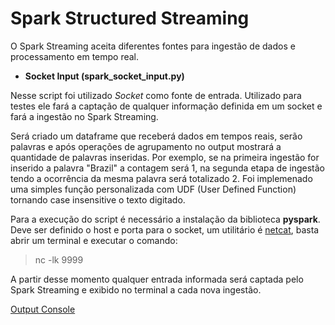 
# Spark Structured Streaming

O Spark Streaming aceita diferentes fontes para ingestão de dados e processamento em tempo real.

 - **Socket Input (spark_socket_input.py)**

Nesse script foi utilizado *Socket* como fonte de entrada. Utilizado para testes ele fará a captação de qualquer informação definida em um socket e fará a ingestão no Spark Streaming.

Será criado um dataframe que receberá dados em tempos reais, serão palavras e após operações de agrupamento no output mostrará a quantidade de palavras inseridas. Por exemplo, se na primeira ingestão for inserido a palavra "Brazil" a contagem será 1, na segunda etapa de ingestão tendo a ocorrência da mesma palavra será totalizado 2. Foi implemenado uma simples função personalizada com UDF (User Defined Function) tornando case insensitive o texto digitado. 

Para a execução do script é necessário a instalação da biblioteca **pyspark**.
Deve ser definido o host e porta para o socket, um utilitário é [netcat](http://netcat.sourceforge.net/), basta abrir um terminal e executar o comando:

> nc -lk 9999

A partir desse momento qualquer entrada informada será captada pelo  Spark Streaming e exibido no terminal a cada nova ingestão.

[Output Console ](https://gyazo.com/746ce397a32b77b4be344d4d6ec3f245)
